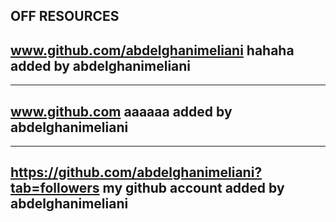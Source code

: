 OFF RESOURCES
---
www.github.com/abdelghanimeliani hahaha added by abdelghanimeliani
---

---
www.github.com aaaaaa added by abdelghanimeliani
---

---
https://github.com/abdelghanimeliani?tab=followers my github account added by abdelghanimeliani
---
